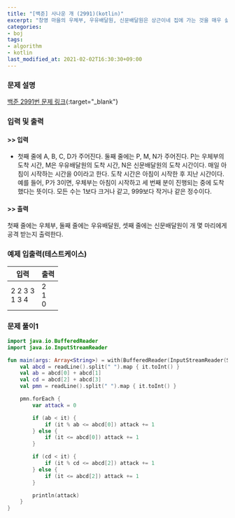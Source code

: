 ```yaml
---
title: "[백준] 사나운 개 (2991)(kotlin)"
excerpt: "창영 마을의 우체부, 우유배달원, 신문배달원은 상근이네 집에 가는 것을 매우 싫어한다."
categories:
- boj
tags:
- algorithm
- kotlin
last_modified_at: 2021-02-02T16:30:30+09:00
---
```



### 문제 설명
[백준 2991번 문제 링크](https://www.acmicpc.net/problem/2991#description){:target="_blank"}




### 입력 및 출력
#### >> 입력
* 첫째 줄에 A, B, C, D가 주어진다. 
둘째 줄에는 P, M, N가 주어진다. P는 우체부의 도착 시간, M은 우유배달원의 도착 시간, N은 신문배달원의 도착 시간이다. 매일 아침이 시작하는 시간을 0이라고 한다. 도착 시간은 아침이 시작한 후 지난 시간이다. 예를 들어, P가 3이면, 우체부는 아침이 시작하고 세 번째 분이 진행되는 중에 도착했다는 뜻이다.
모든 수는 1보다 크거나 같고, 999보다 작거나 같은 정수이다.



#### >> 출력
첫째 줄에는 우체부, 둘째 줄에는 우유배달원, 셋째 줄에는 신문배달원이 개 몇 마리에게 공격 받는지 출력한다.





### 예제 입출력(테스트케이스)


|입력|출력|
|-----|------|
|2 2 3 3<br>1 3 4|2<br>1<br>0|




### 문제 풀이1
```kotlin
import java.io.BufferedReader
import java.io.InputStreamReader

fun main(args: Array<String>) = with(BufferedReader(InputStreamReader(System.`in`))) {
    val abcd = readLine().split(" ").map { it.toInt() }
    val ab = abcd[0] + abcd[1]
    val cd = abcd[2] + abcd[3]
    val pmn = readLine().split(" ").map { it.toInt() }

    pmn.forEach {
        var attack = 0

        if (ab < it) {
            if (it % ab <= abcd[0]) attack += 1
        } else {
            if (it <= abcd[0]) attack += 1
        }

        if (cd < it) {
            if (it % cd <= abcd[2]) attack += 1
        } else {
            if (it <= abcd[2]) attack += 1
        }

        println(attack)
    }
}
```